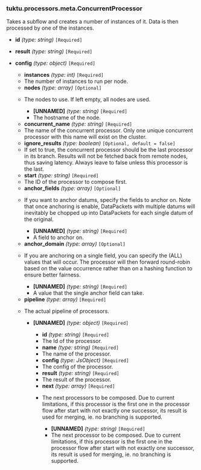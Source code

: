 ### tuktu.processors.meta.ConcurrentProcessor
Takes a subflow and creates a number of instances of it. Data is then processed by one of the instances.

  * **id** *(type: string)* `[Required]`

  * **result** *(type: string)* `[Required]`

  * **config** *(type: object)* `[Required]`

    * **instances** *(type: int)* `[Required]`
    - The number of instances to run per node.

    * **nodes** *(type: array)* `[Optional]`
    - The nodes to use. If left empty, all nodes are used.

      * **[UNNAMED]** *(type: string)* `[Required]`
      - The hostname of the node.

    * **concurrent_name** *(type: string)* `[Required]`
    - The name of the concurrent processor. Only one unique concurrent processor with this name will exist on the cluster.

    * **ignore_results** *(type: boolean)* `[Optional, default = false]`
    - If set to true, the concurrent processor should be the last processor in its branch. Results will not be fetched back from remote nodes, thus saving latency. Always leave to false unless this processor is the last.

    * **start** *(type: string)* `[Required]`
    - The ID of the processor to compose first.

    * **anchor_fields** *(type: array)* `[Optional]`
    - If you want to anchor datums, specify the fields to anchor on. Note that once anchoring is enable, DataPackets with multiple datums will inevitably be chopped up into DataPackets for each single datum of the original.

      * **[UNNAMED]** *(type: string)* `[Required]`
      - A field to anchor on.

    * **anchor_domain** *(type: array)* `[Optional]`
    - If you are anchoring on a single field, you can specify the (ALL) values that will occur. The processor will then forward round-robin based on the value occurrence rather than on a hashing function to ensure better fairness.

      * **[UNNAMED]** *(type: string)* `[Required]`
      - A value that the single anchor field can take.

    * **pipeline** *(type: array)* `[Required]`
    - The actual pipeline of processors.

      * **[UNNAMED]** *(type: object)* `[Required]`

        * **id** *(type: string)* `[Required]`
        - The Id of the processor.

        * **name** *(type: string)* `[Required]`
        - The name of the processor.

        * **config** *(type: JsObject)* `[Required]`
        - The config of the processor.

        * **result** *(type: string)* `[Required]`
        - The result of the processor.

        * **next** *(type: array)* `[Required]`
        - The next processors to be composed. Due to current limitations, if this processor is the first one in the processor flow after start with not exactly one successor, its result is used for merging, ie. no branching is supported.

          * **[UNNAMED]** *(type: string)* `[Required]`
          - The next processor to be composed. Due to current limitations, if this processor is the first one in the processor flow after start with not exactly one successor, its result is used for merging, ie. no branching is supported.

